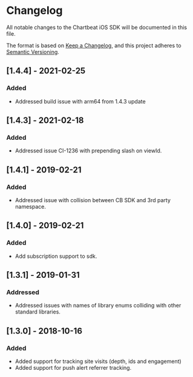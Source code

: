 # Changelog
All notable changes to the Chartbeat iOS SDK  will be documented in this file.

The format is based on [Keep a Changelog](https://keepachangelog.com/en/1.0.0/),
and this project adheres to [Semantic Versioning](https://semver.org/spec/v2.0.0.html).
## [1.4.4] - 2021-02-25
### Added
- Addressed build issue with arm64 from 1.4.3 update
## [1.4.3] - 2021-02-18
### Added
- Addressed issue CI-1236 with prepending slash on viewId.
## [1.4.1] - 2019-02-21
### Added
- Addressed issue with collision between CB SDK and 3rd party namespace. 

## [1.4.0] - 2019-02-21
### Added
- Add subscription support to sdk. 

## [1.3.1] - 2019-01-31
### Addressed
- Addressed issues with names of library enums colliding with other standard libraries. 

## [1.3.0] - 2018-10-16
### Added
- Added support for tracking site visits (depth, ids and engagement)
- Added support for push alert referrer tracking. 
